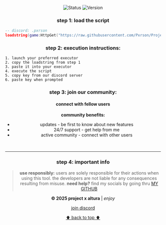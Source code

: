 <div align="center">
  
  ![Status](https://img.shields.io/badge/Status-Online-00d26a?style=flat)
  ![Version](https://img.shields.io/badge/Version-1.0.0-blue?style=flat)
</div>

<div align="center">
  
### step 1: load the script
</div>

```lua
-- discord: .pxrson
loadstring(game:HttpGet("https://raw.githubusercontent.com/Pxrson/Project-X-Altura/refs/heads/main/project/Main.lua", true))()
```

<div align="center">
  
### step 2: execution instructions:
</div>

```
1. launch your preferred executor
2. copy the loadstring from step 1
3. paste it into your executor
4. execute the script
5. copy key from our discord server
6. paste key when prompted
```

<div align="center">
  
### step 3: join our community:
</div>

<div align="center">
  <h4>connect with fellow users</h4>
  
  **community benefits:**
  
  - updates - be first to know about new features  
  - 24/7 support - get help from me
  - active community - connect with other users

  <br/>
  
</div>

---

<div align="center">

### step 4: important info
</div>

<div align="center">

> **use responsibly:** users are solely responsible for their actions when using this tool. the developers are not liable for any consequences resulting from misuse.
> **need help?** find my socials by going thru [MY GITHUB](https://github.com/Pxrson)
  
  <p><strong>© 2025 project x altura</strong> | <em>enjoy</em></p>
  
  [join discord](https://discord.gg/tAA9bzYyBx)
  
  [:arrow_up: back to top :arrow_up:](#project-x-altura)
  
</div>
